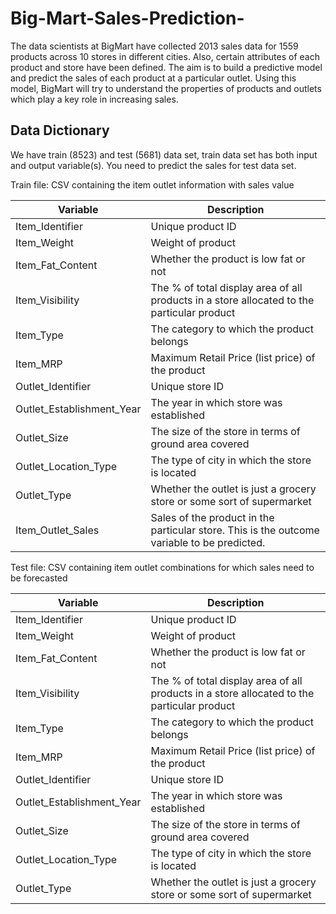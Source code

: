 # Big-Mart-Sales-Prediction-
The data scientists at BigMart have collected 2013 sales data for 1559 products across 10 stores in different cities. Also, certain attributes of each product and store have been defined. The aim is to build a predictive model and predict the sales of each product at a particular outlet.  Using this model, BigMart will try to understand the properties of products and outlets which play a key role in increasing sales.

## Data Dictionary
We have train (8523) and test (5681) data set, train data set has both input and output variable(s). You need to predict the sales for test data set.



Train file: CSV containing the item outlet information with sales value

|Variable	|Description|
|---|---|
|Item_Identifier|	Unique product ID|
|Item_Weight	|Weight of product|
|Item_Fat_Content|	Whether the product is low fat or not|
|Item_Visibility	|The % of total display area of all products in a store allocated to the particular product|
|Item_Type	|The category to which the product belongs|
|Item_MRP	|Maximum Retail Price (list price) of the product|
|Outlet_Identifier|	Unique store ID|
|Outlet_Establishment_Year	|The year in which store was established|
|Outlet_Size	|The size of the store in terms of ground area covered|
|Outlet_Location_Type	|The type of city in which the store is located|
|Outlet_Type|	Whether the outlet is just a grocery store or some sort of supermarket|
|Item_Outlet_Sales	|Sales of the product in the particular store. This is the outcome variable to be predicted.|
 

Test file: CSV containing item outlet combinations for which sales need to be forecasted

|Variable	|Description|
|---|---|
|Item_Identifier|	Unique product ID|
|Item_Weight	|Weight of product|
|Item_Fat_Content|	Whether the product is low fat or not|
|Item_Visibility	|The % of total display area of all products in a store allocated to the particular product|
|Item_Type	|The category to which the product belongs|
|Item_MRP	|Maximum Retail Price (list price) of the product|
|Outlet_Identifier|	Unique store ID|
|Outlet_Establishment_Year	|The year in which store was established|
|Outlet_Size	|The size of the store in terms of ground area covered|
|Outlet_Location_Type	|The type of city in which the store is located|
|Outlet_Type|	Whether the outlet is just a grocery store or some sort of supermarket|
